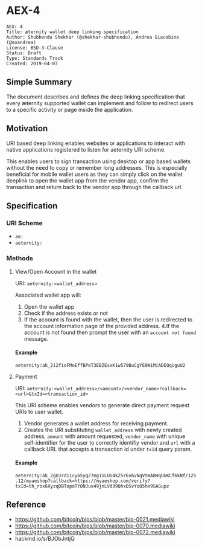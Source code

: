 # AEX-4

```
AEX: 4
Title: æternity wallet deep linking specification
Author: Shubhendu Shekhar (@shekhar-shubhendu), Andrea Giacobino (@noandrea)
License: BSD-3-Clause
Status: Draft
Type: Standards Track
Created: 2019-04-03
```

## Simple Summary

The document describes and defines the deep linking specification that every æternity supported wallet can implement and follow to redirect users to a specific activity or page inside the application.

## Motivation

URI based deep linking enables websites or applications to interact with native applications registered to listen for aeternity URI scheme.

This enables users to sign transaction using desktop or app based wallets without the need to copy or remember long addresses.
This is especially beneficial for mobile wallet users as they can simply click on the wallet deeplink to open the wallet app from the vendor app, confirm the transaction and return back to the vendor app through the callback url.

## Specification

### URI Scheme

- `ae:`
- `aeternity:`

### Methods

1. View/Open Account in the wallet

    URI: `aeternity:<wallet_address>`

    Associated wallet app will:

    1. Open the wallet app
    2. Check if the address exists or not
    3. If the acoount is found with the wallet, then the user is redirected to the account information page of the provided address.
    4.If the account is not found then prompt the user with an `account not found` message.

    #### Example

    `aeternity:ak_2i2fioFMoEffBPeT3EBZEsxK1w579BuCgYE8WiMiADEQqUguU2`

2. Payment

    URI: `aeternity:<wallet_address>/<amount>/<vendor_name>?callback=<url>&txId=<transaction_id>`

    This URI scheme enables vendors to generate direct payment request URIs to user wallet.

    1. Vendor generates a wallet address for receiving payment.
    2. Creates the URI substituting `wallet_address` with newly created address, `amount` with amount requested, `vendor_name` with unique self-identifier for the user to correctly identifiy vendor and `url` with a callback URL that accepts a transaction id under `txId` query param.

    #### Example

    `aeternity:ak_2gUJrd11cy65yqZ7mg1ULUG4kZ5r6v6vNqVtmA8HqUGKCf6kNf/125.12/myaeshop?callback=https://myaeshop.com/verify?txId=th_rox6XyzqDBTopoTYQNJux49jnLVd39QhxDSvYoQ5he9SAGupz`

## Reference

- https://github.com/bitcoin/bips/blob/master/bip-0021.mediawiki
- https://github.com/bitcoin/bips/blob/master/bip-0070.mediawiki
- https://github.com/bitcoin/bips/blob/master/bip-0072.mediawiki
- hackmd.io/s/BJObJntjQ
